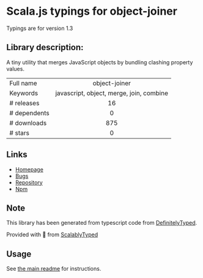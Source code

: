 
# Scala.js typings for object-joiner

Typings are for version 1.3

## Library description:
A tiny utility that merges JavaScript objects by bundling clashing property values.

|                    |                 |
| ------------------ | :-------------: |
| Full name          | object-joiner |
| Keywords           | javascript, object, merge, join, combine |
| # releases         | 16 |
| # dependents       | 0 |
| # downloads        | 875 |
| # stars            | 0 |

## Links
- [Homepage](https://github.com/sarukuku/object-joiner#readme)
- [Bugs](https://github.com/sarukuku/object-joiner/issues)
- [Repository](https://github.com/sarukuku/object-joiner)
- [Npm](https://www.npmjs.com/package/object-joiner)
    


## Note
This library has been generated from typescript code from [DefinitelyTyped](https://definitelytyped.org).

Provided with :purple_heart: from [ScalablyTyped](https://github.com/oyvindberg/ScalablyTyped)

## Usage
See [the main readme](../../readme.md) for instructions.


